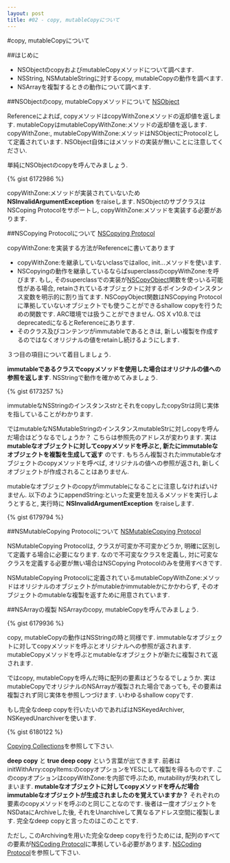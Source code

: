 ```yaml
---
layout: post
title: #02 - copy, mutableCopyについて
---
```


#copy, mutableCopyについて

##はじめに
 - NSObjectのcopyおよびmutableCopyメソッドについて調べます.
 - NSString, NSMutableStringに対するcopy, mutableCopyの動作を調べます.
 - NSArrayを複製するときの動作について調べます.

##NSObjectのcopy, mutableCopyメソッドについて
[NSObject](http://developer.apple.com/library/mac/#documentation/Cocoa/Reference/Foundation/Classes/NSObject_Class/Reference/Reference.html#//apple_ref/occ/cl/NSObject)

Referenceによれば, copyメソッドはcopyWithZoneメソッドの返却値を返します. mutableCopyはmutableCopyWithZone:メソッドの返却値を返します. copyWithZone:, mutableCopyWithZone:メソッドはNSObjectにProtocolとして定義されています. NSObject自体にはメソッドの実装が無いことに注意してください.

単純にNSObjectのcopyを呼んでみましょう.

{% gist 6172986 %}

copyWithZone:メソッドが実装されていないため __NSInvalidArgumentException__ をraiseします. NSObjectのサブクラスはNSCoping Protocolをサポートし, copyWithZone:メソッドを実装する必要があります.

##NSCopying Protocolについて
[NSCopying Protocol](http://developer.apple.com/library/mac/#documentation/Cocoa/Reference/Foundation/Protocols/NSCopying_Protocol/Reference/Reference.html)

copyWithZone:を実装する方法がReferenceに書いてあります

- copyWithZone:を継承していないclassではalloc, init...メソッドを使います.
- NSCopyingの動作を継承しているならばsuperclassのcopyWithZone:を呼びます. もし, そのsuperclassでの実装が[NSCopyObject](http://developer.apple.com/library/mac/#documentation/Cocoa/Reference/Foundation/Miscellaneous/Foundation_Functions/Reference/reference.html#//apple_ref/c/func/NSCopyObject)関数を使っいる可能性がある場合, retainされているオブジェクトに対するポインタのインスタンス変数を明示的に割り当てます. NSCopyObject関数はNSCopying Protocolに準拠していないオブジェクトでも使うことができるshallow copyを行うための関数です. ARC環境では扱うことができません. OS X v10.8.ではdeprecatedになるとReferenceにあります.
- そのクラス及びコンテンツがimmutableであるときは, 新しい複製を作成するのではなくオリジナルの値をretainし続けるようにします.

３つ目の項目について着目しましょう. 

__immutableであるクラスでcopyメソッドを使用した場合はオリジナルの値への参照を返します__. NSStringで動作を確かめてみましょう.

{% gist 6173257 %}

immutableなNSStringのインスタンスstrとそれをcopyしたcopyStrは同じ実体を指していることがわかります.

ではmutableなNSMutableStringのインスタンスmutableStrに対しcopyを呼んだ場合はどうなるでしょうか？ こちらは参照先のアドレスが変わります. 実は __mutableなオブジェクトに対してcopyメソッドを呼ぶと, 新たにimmutableなオブジェクトを複製を生成して返す__ のです. もちろん複製されたimmutableなオブジェクトのcopyメソッドを呼べば, オリジナルの値への参照が返され, 新しくオブジェクトが作成されることはありません.

mutableなオブジェクトのcopyがimmutableになることに注意しなければいけません. 以下のようにappendString:といった変更を加えるメソッドを実行しようとすると, 実行時に __NSInvalidArgumentException__ をraiseします.

{% gist 6179794 %}


##NSMutableCopying Protocolについて
[NSMutableCopying Protocol](http://developer.apple.com/library/mac/#documentation/Cocoa/Reference/Foundation/Protocols/NSMutableCopying_Protocol/Reference/Reference.html)

NSMutableCopying Protocolは, クラスが可変か不可変かどうか, 明確に区別して定義する場合に必要になります. なので不可変なクラスを定義し, 対に可変なクラスを定義する必要が無い場合はNSCopying Protocolのみを使用すべきです.

NSMutableCopying Protocolに定義されているmutableCopyWithZone:メソッドはオリジナルのオブジェクトがmutableかimmutableかにかかわらず, そのオブジェクトのmutableな複製を返すために用意されています.

##NSArrayの複製
NSArrayのcopy, mutableCopyを呼んでみましょう. 

{% gist 6179936 %}

copy, mutableCopyの動作はNSStringの時と同様です. immutableなオブジェクトに対してcopyメソッドを呼ぶとオリジナルへの参照が返されます. mutableCopyメソッドを呼ぶとmutableなオブジェクトが新たに複製されて返されます.

ではcopy, mutableCopyを呼んだ時に配列の要素はどうなるでしょうか. 実はmutableCopyでオリジナルのNSArrayが複製された場合であっても, その要素は複製されず同じ実体を参照しつづけます. いわゆるshallow copyです.

もし完全なdeep copyを行いたいのであればはNSKeyedArchiver, NSKeyedUnarchiverを使います.

{% gist 6180122 %}

[Copying Collections](https://developer.apple.com/library/ios/#documentation/Cocoa/Conceptual/Collections/Articles/Copying.html#//apple_ref/doc/uid/TP40010162-SW1)を参照して下さい.

__deep copy__ と __true deep copy__ という言葉が出てきます. 前者はinitWithArry:copyItems:のcopyオプションをYESにして複製を得るものです. このcopyオプションはcopyWithZone:を内部で呼ぶため, mutabilityが失われてしまいます. __mutableなオブジェクトに対してcopyメソッドを呼んだ場合immutableなオブジェクトが生成されましたのを覚えていますか？__ それぞれの要素のcopyメソッドを呼ぶのと同じことなのです. 後者は一度オブジェクトをNSDataにArchiveした後, それをUnarchiveして異なるアドレス空間に複製します. 完全なdeep copyと言ったのはこのことです. 

ただし, このArchivingを用いた完全なdeep copyを行うためには, 配列のすべての要素が[NSCoding Protocol](http://developer.apple.com/library/mac/#documentation/Cocoa/Reference/Foundation/Protocols/NSCoding_Protocol/Reference/Reference.html)に準拠している必要があります. [NSCoding Protocol](http://developer.apple.com/library/mac/#documentation/Cocoa/Reference/Foundation/Protocols/NSCoding_Protocol/Reference/Reference.html)を参照して下さい.
